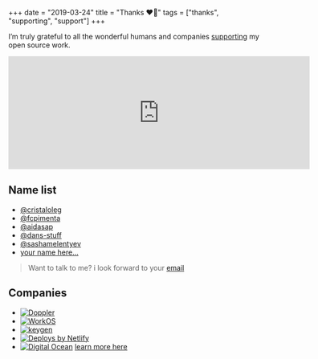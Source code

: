 +++
date = "2019-03-24"
title = "Thanks ❤️🙌"
tags = ["thanks", "supporting", "support"]
+++

I’m truly grateful to all the wonderful humans and companies [supporting](https://github.com/sponsors/avelino) my open source work.

<div id="donate-button-container">
<div id="donate-button"></div>
<script src="https://www.paypalobjects.com/donate/sdk/donate-sdk.js" charset="UTF-8"></script>
<script>
PayPal.Donation.Button({
env:'production',
hosted_button_id:'VFSFKJ4SFCUKG',
image: {
src:'https://www.paypalobjects.com/en_US/i/btn/btn_donate_LG.gif',
alt:'Donate with PayPal button',
title:'PayPal - The safer, easier way to pay online!',
}
}).render('#donate-button');
</script>
</div>

<iframe src="https://github.com/sponsors/avelino/card" title="Sponsor avelino" height="225" width="600" style="border: 0;"></iframe>

## Name list

- [@cristaloleg](https://github.com/cristaloleg)
- [@fcpimenta](https://github.com/fcpimenta)
- [@aidasap](https://github.com/aidasap)
- [@dans-stuff](https://github.com/dans-stuff)
- [@sashamelentyev](https://github.com/sashamelentyev)
- [your name here...](https://github.com/sponsors/avelino)

> Want to talk to me? i look forward to your [email](mailto:avelinorun+oss@gmail.com)

## Companies

- [![Doppler](/sponsors/doppler-logo.png)](https://www.doppler.com/?utm_campaign=github_repo&utm_medium=referral&utm_content=awesomego&utm_source=github)
- [![WorkOS](/sponsors/workos-logo-white-bg.svg)](https://workos.com/?utm_campaign=github_repo&utm_medium=referral&utm_content=awesomego&utm_source=github)
- [![keygen](/sponsors/keygen-logo.png)](https://keygen.sh/?utm_campaign=github_repo&utm_medium=referral&utm_content=awesomego&utm_source=github)
- [![Deploys by Netlify](https://www.netlify.com/img/global/badges/netlify-dark.svg)](https://www.netlify.com?utm_medium=opensource&utm_source=awesome-go)
- [![Digital Ocean](/sponsors/do_logo_horizontal_blue-210.png)](https://m.do.co/c/bd3b723c0a36?utm_medium=opensource&utm_source=awesome-go) [learn more here](https://twitter.com/avelinorun/status/1293969216417214466)
